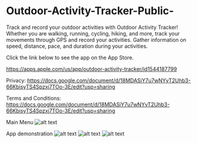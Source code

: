 # Outdoor-Activity-Tracker-Public-

Track and record your outdoor activities with Outdoor Activity Tracker! Whether you are walking, running, cycling, hiking, and more, track your movements through GPS and record your activities. Gather information on speed, distance, pace, and duration during your activities.

Click the link below to see the app on the App Store.

https://apps.apple.com/us/app/outdoor-activity-tracker/id1544187799

Privacy: https://docs.google.com/document/d/18MDASiY7u7wNYvT2Uhb3-66KbisyTS4Spzxj7TOo-3E/edit?usp=sharing

Terms and Conditions: https://docs.google.com/document/d/18MDASiY7u7wNYvT2Uhb3-66KbisyTS4Spzxj7TOo-3E/edit?usp=sharing

Main Menu
![alt text](https://github.com/rodneyamor/Outdoor-Activity-Tracker-Public-/blob/main/Simulator%20Screen%20Shot%20-%20iPhone%208%20Plus%20-%202020-12-09%20at%2021.59.31.png)

App demonstration
![alt text](https://github.com/rodneyamor/Outdoor-Activity-Tracker-Public-/blob/main/Simulator%20Screen%20Shot%20-%20iPhone%208%20Plus%20-%202020-12-09%20at%2022.02.15.png)
![alt text](https://github.com/rodneyamor/Outdoor-Activity-Tracker-Public-/blob/main/Simulator%20Screen%20Shot%20-%20iPhone%208%20Plus%20-%202020-12-09%20at%2022.14.14.png)
![alt text](https://github.com/rodneyamor/Outdoor-Activity-Tracker-Public-/blob/main/Simulator%20Screen%20Shot%20-%20iPhone%208%20Plus%20-%202020-12-09%20at%2023.02.29.png)
